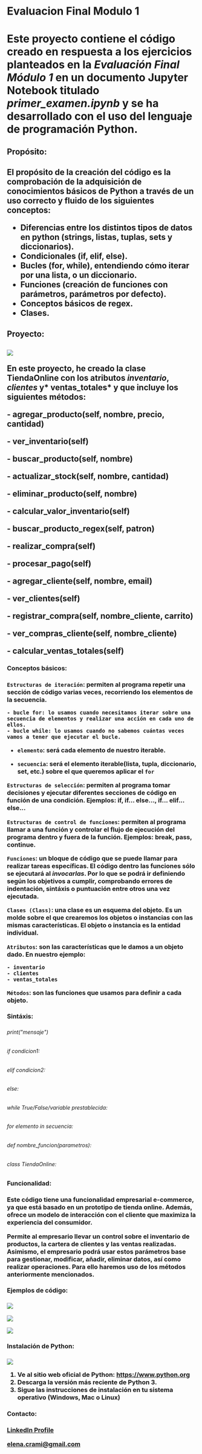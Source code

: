 <h1>Evaluacion Final Modulo 1<h1>


Este proyecto contiene el código creado en respuesta a los ejercicios planteados en la *Evaluación Final Módulo 1* en un documento Jupyter Notebook titulado *primer_examen.ipynb* y se ha desarrollado con el uso del lenguaje de programación Python.


<h2>Propósito:<h2>

El propósito de la creación del código es la comprobación de la adquisición de conocimientos básicos de Python a través de un uso correcto y fluido de los siguientes conceptos:
- Diferencias entre los distintos tipos de datos en python (**strings, listas, tuplas, sets y diccionarios**).
- Condicionales (**if, elif, else**).
- Bucles (**for, while**), entendiendo cómo iterar por una lista, o un diccionario.
- Funciones (creación de funciones con parámetros, parámetros por defecto).
- Conceptos básicos de regex.
- Clases.


<h2>Proyecto:<h2>

![](https://github.com/elenacrami/mi_primer_repo/blob/main/logo%20tienda%20online.png)

En este proyecto, he creado la clase **TiendaOnline** con los atributos *inventario*, *clientes* y* ventas_totales* y que incluye los siguientes métodos:


**- agregar_producto**(self, nombre, precio, cantidad)

**- ver_inventario**(self)

**- buscar_producto**(self, nombre)

**- actualizar_stock**(self, nombre, cantidad)

**- eliminar_producto**(self, nombre)

**- calcular_valor_inventario**(self)

**- buscar_producto_regex**(self, patron)

**- realizar_compra**(self)

**- procesar_pago**(self)

**- agregar_cliente**(self, nombre, email)

**- ver_clientes**(self)

**- registrar_compra**(self, nombre_cliente, carrito)

**- ver_compras_cliente**(self, nombre_cliente)

**- calcular_ventas_totales**(self)

<h3>Conceptos básicos:<h3>


`Estructuras de iteración`:  permiten al programa repetir una sección de código varias veces, recorriendo los elementos de la secuencia.

    - bucle for: lo usamos cuando necesitamos iterar sobre una secuencia de elementos y realizar una acción en cada uno de ellos.
    - bucle while: lo usamos cuando no sabemos cuántas veces vamos a tener que ejecutar el bucle.
- `elemento`: será cada elemento de nuestro iterable. 

- `secuencia`: será el elemento iterable(lista, tupla, diccionario, set, etc.) sobre el que queremos aplicar el `for`

`Estructuras de selección`: permiten al programa tomar decisiones y ejecutar diferentes secciones de código en función de una condición. Ejemplos: **if, if... else..., if... elif... else...**

`Estructuras de control de funciones`:  permiten al programa llamar a una función y controlar el flujo de ejecución del programa dentro y fuera de la función. Ejemplos: **break, pass, continue**.

`Funciones`: un bloque de código que se puede llamar para realizar  tareas específicas. El código dentro las funciones sólo se ejecutará al *invocarlas*. Por lo que se podrá ir definiendo según los objetivos a cumplir, comprobando errores de indentación, sintáxis o puntuación entre otros una vez ejecutada.

 `Clases (Class)`: una clase es un esquema del objeto. Es un molde sobre el que crearemos los objetos o instancias con las mismas características. El objeto o instancia es la entidad individual.

`Atributos`: son las características que le damos a un objeto dado. En nuestro ejemplo:

    - inventario
    - clientes
    - ventas_totales

`Métodos`: son las funciones que usamos para definir a cada objeto.

<h3>Sintáxis:<h3>

<h6>print("mensaje")<h6>

<h6>if condicion1:<h6>

<h6>elif condicion2:<h6>

<h6>else:<h6>

<h6>while True/False/variable prestablecida:<h6>

<h6>for elemento in secuencia:<h6>

<h6>def nombre_funcion(parametros):<h6>

<h6>class TiendaOnline:<h6>

<h3>Funcionalidad:<h3>

Este código tiene una funcionalidad empresarial e-commerce, ya que está basado en un prototipo de tienda online. Además, ofrece un modelo de interacción con el cliente que maximiza la experiencia del consumidor.

Permite al empresario llevar un control sobre el inventario de productos, la cartera de clientes y las ventas realizadas. Asimismo, el empresario podrá usar estos parámetros base para gestionar, modificar, añadir, eliminar datos, así como realizar operaciones.
Para ello haremos uso de los métodos anteriormente mencionados.


<h3>Ejemplos de código:<h3>

![](https://github.com/elenacrami/mi_primer_repo/blob/main/vscode1.png)

![](https://github.com/elenacrami/mi_primer_repo/blob/main/vscode2.png)

![](https://github.com/elenacrami/mi_primer_repo/blob/main/vscode3.png)

<h3>Instalación de Python:<h3>

![](https://github.com/elenacrami/mi_primer_repo/blob/main/Python-Logo.png)

1. Ve al sitio web oficial de Python: https://www.python.org
2. Descarga la versión más reciente de Python 3.
3. Sigue las instrucciones de instalación en tu sistema operativo (Windows, Mac o Linux)

<h3>Contacto:<h3>

[LinkedIn Profile](https://www.linkedin.com/in/elenacravenmiñarro)

<elena.crami@gmail.com>
